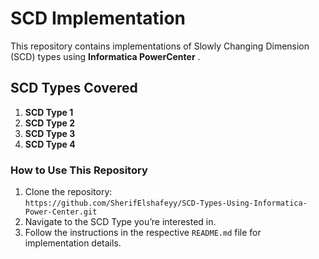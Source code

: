 # SCD Implementation

This repository contains implementations of Slowly Changing Dimension (SCD) types using **Informatica PowerCenter** .

## SCD Types Covered

1. **SCD Type 1**
2. **SCD Type 2**
3. **SCD Type 3** 
4. **SCD Type 4**

### How to Use This Repository

1. Clone the repository:  
   `https://github.com/SherifElshafeyy/SCD-Types-Using-Informatica-Power-Center.git`
2. Navigate to the SCD Type you’re interested in.
3. Follow the instructions in the respective `README.md` file for implementation details.
